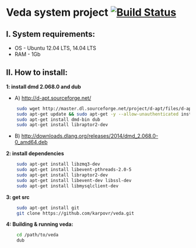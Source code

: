 # Veda system project [![Build Status](https://travis-ci.org/karpovr/veda.svg?branch=master)](https://travis-ci.org/karpovr/veda)

## I. System requirements:
  - OS - Ubuntu 12.04 LTS, 14.04 LTS
  - RAM - 1Gb

## II. How to install:


**1: install dmd 2.068.0 and dub**
  - A) http://d-apt.sourceforge.net/
```sh
    sudo wget http://master.dl.sourceforge.net/project/d-apt/files/d-apt.list -O /etc/apt/sources.list.d/d-apt.list
    sudo apt-get update && sudo apt-get -y --allow-unauthenticated install --reinstall d-apt-keyring && sudo apt-get update
    sudo apt-get install dmd-bin dub
    sudo apt-get install libraptor2-dev
```
  - B) http://downloads.dlang.org/releases/2014/dmd_2.068.0-0_amd64.deb

**2: install dependencies**
```sh
    sudo apt-get install libzmq3-dev
    sudo apt-get install libevent-pthreads-2.0-5
    sudo apt-get install libraptor2-dev
    sudo apt-get install libevent-dev libssl-dev
    sudo apt-get install libmysqlclient-dev
```

**3: get src**
```sh
    sudo apt-get install git
    git clone https://github.com/karpovr/veda.git
```

**4: Building & running veda:**
```sh
    cd /path/to/veda
    dub
```

